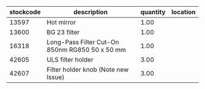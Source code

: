 |stockcode|description|quantity|location|
|---------|-----------|--------|--------|
|13597|Hot mirror|1.00||
|13600|BG 23 filter|1.00||
|16318|Long-Pass Filter Cut-On 850nm RG850 50 x 50 mm|1.00||
|42605|ULS filter holder|3.00||
|42607|Filter holder knob (Note new Issue)|3.00||
